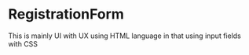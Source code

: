 # RegistrationForm
This is mainly UI with UX using HTML language in that using input fields with CSS
